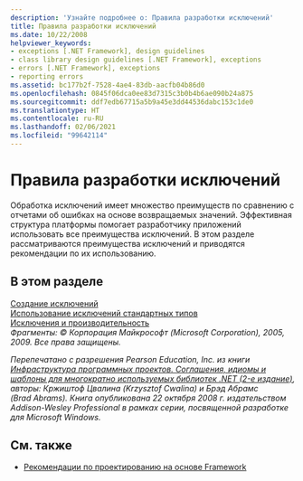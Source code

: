 ```yaml
---
description: 'Узнайте подробнее о: Правила разработки исключений'
title: Правила разработки исключений
ms.date: 10/22/2008
helpviewer_keywords:
- exceptions [.NET Framework], design guidelines
- class library design guidelines [.NET Framework], exceptions
- errors [.NET Framework], exceptions
- reporting errors
ms.assetid: bc177b2f-7528-4ae4-83db-aacfb04b86d0
ms.openlocfilehash: 0845f06dca0ee83d7315c3b0b4b6ae090b24a875
ms.sourcegitcommit: ddf7edb67715a5b9a45e3dd44536dabc153c1de0
ms.translationtype: HT
ms.contentlocale: ru-RU
ms.lasthandoff: 02/06/2021
ms.locfileid: "99642114"
---
```

# <a name="design-guidelines-for-exceptions"></a>Правила разработки исключений

Обработка исключений имеет множество преимуществ по сравнению с отчетами об ошибках на основе возвращаемых значений. Эффективная структура платформы помогает разработчику приложений использовать все преимущества исключений. В этом разделе рассматриваются преимущества исключений и приводятся рекомендации по их использованию.  
  
## <a name="in-this-section"></a>В этом разделе  

 [Создание исключений](exception-throwing.md)  
 [Использование исключений стандартных типов](using-standard-exception-types.md)  
 [Исключения и производительность](exceptions-and-performance.md)  
 *Фрагменты: © Корпорация Майкрософт (Microsoft Corporation), 2005, 2009. Все права защищены.*  
  
 *Перепечатано с разрешения Pearson Education, Inc. из книги [Инфраструктура программных проектов. Соглашения, идиомы и шаблоны для многократно используемых библиотек .NET (2-е издание)](https://www.informit.com/store/framework-design-guidelines-conventions-idioms-and-9780321545619), авторы: Кржиштоф Цвалина (Krzysztof Cwalina) и Брэд Абрамс (Brad Abrams). Книга опубликована 22 октября 2008 г. издательством Addison-Wesley Professional в рамках серии, посвященной разработке для Microsoft Windows.*  
  
## <a name="see-also"></a>См. также

- [Рекомендации по проектированию на основе Framework](index.md)
